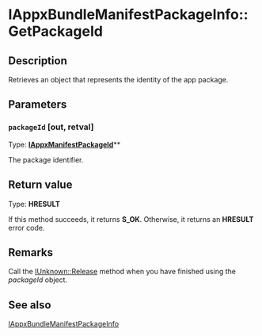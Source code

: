 # IAppxBundleManifestPackageInfo::GetPackageId

## Description

Retrieves an object that represents the identity of the app package.

## Parameters

### `packageId` [out, retval]

Type: **[IAppxManifestPackageId](https://learn.microsoft.com/windows/desktop/api/appxpackaging/nn-appxpackaging-iappxmanifestpackageid)****

The package identifier.

## Return value

Type: **HRESULT**

If this method succeeds, it returns **S_OK**. Otherwise, it returns an **HRESULT** error code.

## Remarks

Call the [IUnknown::Release](https://learn.microsoft.com/windows/desktop/api/unknwn/nf-unknwn-iunknown-release) method when you have finished using the *packageId* object.

## See also

[IAppxBundleManifestPackageInfo](https://learn.microsoft.com/windows/desktop/api/appxpackaging/nn-appxpackaging-iappxbundlemanifestpackageinfo)